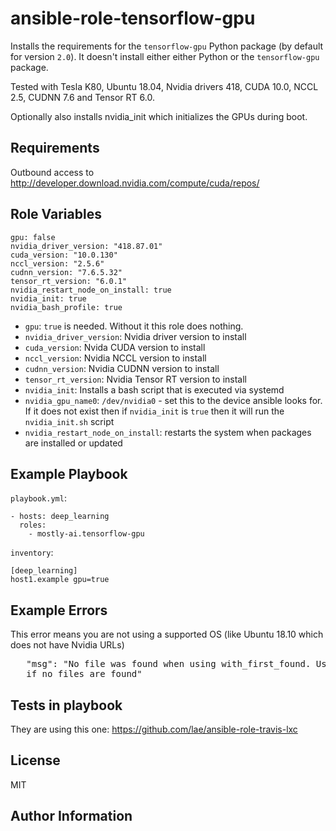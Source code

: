 ansible-role-tensorflow-gpu
=========

Installs the requirements for the `tensorflow-gpu` Python package (by default for version `2.0`). It doesn't install 
either either Python or the `tensorflow-gpu` package. 

Tested with Tesla K80, Ubuntu 18.04, Nvidia drivers 418, CUDA 10.0, NCCL 2.5, CUDNN 7.6 and Tensor RT 6.0.

Optionally also installs nvidia_init which initializes the GPUs during boot.

Requirements
------------

Outbound access to http://developer.download.nvidia.com/compute/cuda/repos/

Role Variables
--------------

    gpu: false
    nvidia_driver_version: "418.87.01"
    cuda_version: "10.0.130"
    nccl_version: "2.5.6"
    cudnn_version: "7.6.5.32"
    tensor_rt_version: "6.0.1"
    nvidia_restart_node_on_install: true
    nvidia_init: true
    nvidia_bash_profile: true

- `gpu`: `true` is needed. Without it this role does nothing.
- `nvidia_driver_version`: Nvidia driver version to install
- `cuda_version`: Nvida CUDA version to install
- `nccl_version`: Nvidia NCCL version to install
- `cudnn_version`: Nvidia CUDNN version to install
- `tensor_rt_version`: Nvidia Tensor RT version to install
- `nvidia_init`: Installs a bash script that is executed via systemd
- `nvidia_gpu_name0`: `/dev/nvidia0` - set this to the device ansible looks for. If it does not exist then if 
`nvidia_init` is `true` then it will run the `nvidia_init.sh` script
- `nvidia_restart_node_on_install`: restarts the system when packages are installed or updated


Example Playbook
----------------

`playbook.yml`:

    - hosts: deep_learning
      roles:
        - mostly-ai.tensorflow-gpu

`inventory`:

    [deep_learning]
    host1.example gpu=true

Example Errors
--------------

This error means you are not using a supported OS (like Ubuntu 18.10 which does not have Nvidia URLs)
<pre>
   "msg": "No file was found when using with_first_found. Use the 'skip: true' option to allow this task to be skipped 
   if no files are found"
</pre>

Tests in playbook
----------------

They are using this one: https://github.com/lae/ansible-role-travis-lxc

License
-------

MIT

Author Information
------------------

